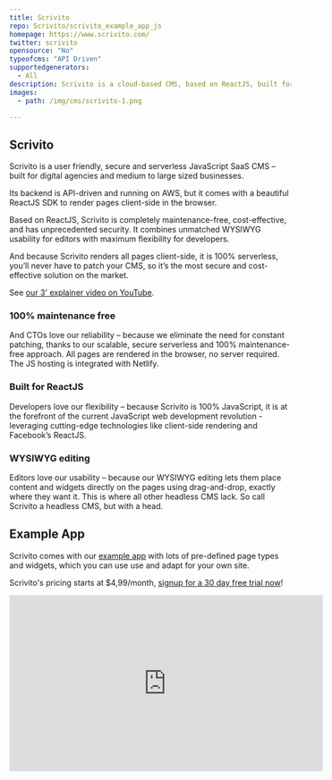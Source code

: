 ```yaml
---
title: Scrivito
repo: Scrivito/scrivito_example_app_js
homepage: https://www.scrivito.com/
twitter: scrivito
opensource: "No"
typeofcms: "API Driven"
supportedgenerators:
  - All
description: Scrivito is a cloud-based CMS, based on ReactJS, built for digital agencies and medium to large-sized businesses.
images:
  - path: /img/cms/scrivito-1.png

---
```


## Scrivito

Scrivito is a user friendly, secure and serverless JavaScript SaaS CMS – built for digital agencies and medium to large sized businesses.

Its backend is API-driven and running on AWS, but it comes with a beautiful ReactJS SDK to render pages client-side in the browser.

Based on ReactJS, Scrivito is completely maintenance-free, cost-effective, and has unprecedented security. It combines unmatched WYSIWYG usability for editors with maximum flexibility for developers.

And because Scrivito renders all pages client-side, it is 100% serverless, you’ll never have to patch your CMS, so it’s the most secure and cost-effective solution on the market.

See [our 3' explainer video on YouTube](https://www.youtube.com/watch?time_continue=2&v=RBLwKTEZr00).

### 100% maintenance free

And CTOs love our reliability – because we eliminate the need for constant patching, thanks to our scalable, secure serverless and 100% maintenance-free approach. All pages are rendered in the browser, no server required. The JS hosting is integrated with Netlify.

### Built for ReactJS

Developers love our flexibility – because Scrivito is 100% JavaScript, it is at the forefront of the current JavaScript web development revolution - leveraging cutting-edge technologies like client-side rendering and Facebook’s ReactJS.

### WYSIWYG editing

Editors love our usability – because our WYSIWYG editing lets them place content and widgets directly on the pages using drag-and-drop, exactly where they want it. This is where all other headless CMS lack. So call Scrivito a headless CMS, but with a head.

## Example App

Scrivito comes with our [example app](https://scrivito-example.netlify.com/) with lots of pre-defined page types and widgets, which you can use use and adapt for your own site.

Scrivito's pricing starts at $4,99/month, [signup for a 30 day free trial now](https://www.scrivito.com/signup)!

<iframe width="560" height="315" src="https://www.youtube.com/embed/LQfYszHlhpA?rel=0" frameborder="0" allow="autoplay; encrypted-media" allowfullscreen></iframe>
